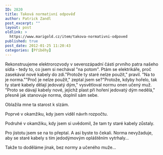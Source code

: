 ```yaml
---
ID: 2820
title: Taková normativní odpověď
author: Patrick Zandl
post_excerpt: ""
layout: post
oldlink: >
  https://www.marigold.cz/item/takova-normativni-odpoved
published: true
post_date: 2012-01-25 11:20:43
categories: [Příběhy]
---
```

Rekonstruujeme elektrorozvody v severozápadní části prvního patra našeho sídla - tedy to, co jsem si nechával "na potom". Ptám se elektrikáře, proč zasekával nové kabely do zdi."Protože ty staré nelze použít," pravil. "Na to je norma.""Proč je nelze použít," zeptal jsem se?"Protože, kdyby hořelo, tak ty staré kabely dělají jedovatý dým," vysvětloval normu onen učený muž. "Proto se dávají kabely nové, jejichž plast při hoření jedovatý dým nedělá," přesně jak stanovuje norma, doplnil sám sebe. 

Oblažila mne ta starost k slzám. 

Poprvé v okamžiku, kdy jsem viděl návrh rozpočtu.

Podruhé v okamžiku, kdy jsem si uvědomil, že tam ty staré kabely zůstaly. 

Pro jistotu jsem se na to přeptal. A asi byste to čekali. Norma nevyžaduje, aby se staré kabely s tím jedodýmovým opláštěním vytrhaly… 

Takže to doděláme jinak, bez normy a učeného muže…